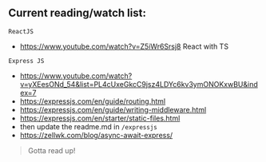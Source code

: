 ## Current reading/watch list:

`ReactJS`
- https://www.youtube.com/watch?v=Z5iWr6Srsj8 React with TS

`Express JS`
- https://www.youtube.com/watch?v=yXEesONd_54&list=PL4cUxeGkcC9jsz4LDYc6kv3ymONOKxwBU&index=7
- https://expressjs.com/en/guide/routing.html
- https://expressjs.com/en/guide/writing-middleware.html
- https://expressjs.com/en/starter/static-files.html
- then update the readme.md in `/expressjs`
- https://zellwk.com/blog/async-await-express/

> Gotta read up!